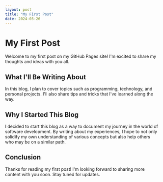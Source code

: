 ```yaml
---
layout: post
title: "My First Post"
date: 2024-05-26
---
```


# My First Post

Welcome to my first post on my GitHub Pages site! I'm excited to share my thoughts and ideas with you all.

## What I'll Be Writing About

In this blog, I plan to cover topics such as programming, technology, and personal projects. I'll also share tips and tricks that I've learned along the way.

## Why I Started This Blog

I decided to start this blog as a way to document my journey in the world of software development. By writing about my experiences, I hope to not only solidify my own understanding of various concepts but also help others who may be on a similar path.

## Conclusion

Thanks for reading my first post! I'm looking forward to sharing more content with you soon. Stay tuned for updates.
